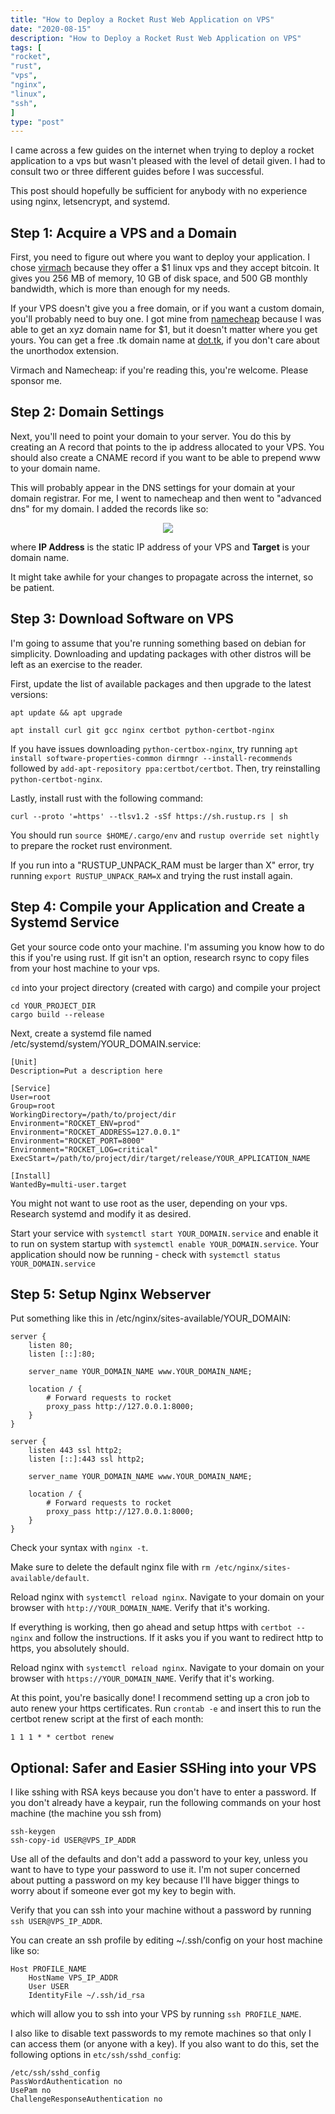 ```yaml
---
title: "How to Deploy a Rocket Rust Web Application on VPS"
date: "2020-08-15"
description: "How to Deploy a Rocket Rust Web Application on VPS"
tags: [
"rocket",
"rust",
"vps",
"nginx",
"linux",
"ssh",
]
type: "post"
---
```


I came across a few guides on the internet when trying to deploy a rocket application to a vps but wasn't pleased with the level of detail given. I had to consult two or three different guides before I was successful.

This post should hopefully be sufficient for anybody with no experience using nginx, letsencrypt, and systemd.
<!--more-->

## Step 1: Acquire a VPS and a Domain

First, you need to figure out where you want to deploy your application. I chose [virmach](https://virmach.com/) because they offer a \$1 linux vps and they accept bitcoin. It gives you 256 MB of memory, 10 GB of disk space, and 500 GB monthly bandwidth, which is more than enough for my needs.

If your VPS doesn't give you a free domain, or if you want a custom domain, you'll probably need to buy one. I got mine from [namecheap](https://www.namecheap.com/) because I was able to get an xyz domain name for \$1, but it doesn't matter where you get yours. You can get a free .tk domain name at [dot.tk](http://www.dot.tk/en/index.html?lang=en), if you don't care about the unorthodox extension.

Virmach and Namecheap: if you're reading this, you're welcome. Please sponsor me.

## Step 2: Domain Settings

Next, you'll need to point your domain to your server. You do this by creating an A record that points to the ip address allocated to your VPS. You should also create a CNAME record if you want to be able to prepend www to your domain name.

This will probably appear in the DNS settings for your domain at your domain registrar. For me, I went to namecheap and then went to "advanced dns" for my domain. I added the records like so:

<div align="center"
<figure>
<img src="/img/dns_records.png"/>
</figure>
</div>

where **IP Address** is the static IP address of your VPS and **Target** is your domain name.

It might take awhile for your changes to propagate across the internet, so be patient.

## Step 3: Download Software on VPS

I'm going to assume that you're running something based on debian for simplicity. Downloading and updating packages with other distros will be left as an exercise to the reader.

First, update the list of available packages and then upgrade to the latest versions: 

```
apt update && apt upgrade
```


```
apt install curl git gcc nginx certbot python-certbot-nginx
```

If you have issues downloading `python-certbox-nginx`, try running `apt install software-properties-common dirmngr --install-recommends` followed by `add-apt-repository ppa:certbot/certbot`. Then, try reinstalling `python-certbot-nginx`.

Lastly, install rust with the following command:

```
curl --proto '=https' --tlsv1.2 -sSf https://sh.rustup.rs | sh
```

You should run `source $HOME/.cargo/env` and `rustup override set nightly` to prepare the rocket rust environment.

If you run into a "RUSTUP_UNPACK_RAM must be larger than X" error, try running `export RUSTUP_UNPACK_RAM=X` and trying the rust install again.

## Step 4: Compile your Application and Create a Systemd Service

Get your source code onto your machine. I'm assuming you know how to do this if you're using rust. If git isn't an option, research rsync to copy files from your host machine to your vps.

`cd` into your project directory (created with cargo) and compile your project

```
cd YOUR_PROJECT_DIR
cargo build --release
```

Next, create a systemd file named /etc/systemd/system/YOUR_DOMAIN.service:

```
[Unit]
Description=Put a description here

[Service]
User=root
Group=root
WorkingDirectory=/path/to/project/dir
Environment="ROCKET_ENV=prod"
Environment="ROCKET_ADDRESS=127.0.0.1"
Environment="ROCKET_PORT=8000"
Environment="ROCKET_LOG=critical"
ExecStart=/path/to/project/dir/target/release/YOUR_APPLICATION_NAME

[Install]
WantedBy=multi-user.target
```

You might not want to use root as the user, depending on your vps. Research systemd and modify it as desired.

Start your service with `systemctl start YOUR_DOMAIN.service` and enable it to run on system startup with `systemctl enable YOUR_DOMAIN.service`. Your application should now be running - check with `systemctl status YOUR_DOMAIN.service`

## Step 5: Setup Nginx Webserver

Put something like this in /etc/nginx/sites-available/YOUR_DOMAIN:

```
server {
    listen 80;
    listen [::]:80;

    server_name YOUR_DOMAIN_NAME www.YOUR_DOMAIN_NAME;

    location / {
        # Forward requests to rocket
        proxy_pass http://127.0.0.1:8000;
    }
}

server {
    listen 443 ssl http2;
    listen [::]:443 ssl http2;

    server_name YOUR_DOMAIN_NAME www.YOUR_DOMAIN_NAME;

    location / {
        # Forward requests to rocket
        proxy_pass http://127.0.0.1:8000;
    }
}
```

Check your syntax with `nginx -t`.

Make sure to delete the default nginx file with `rm /etc/nginx/sites-available/default`.

Reload nginx with `systemctl reload nginx`. Navigate to your domain on your browser with `http://YOUR_DOMAIN_NAME`. Verify that it's working.

If everything is working, then go ahead and setup https with `certbot --nginx` and follow the instructions. If it asks you if you want to redirect http to https, you absolutely should.

Reload nginx with `systemctl reload nginx`. Navigate to your domain on your browser with `https://YOUR_DOMAIN_NAME`. Verify that it's working.

At this point, you're basically done! I recommend setting up a cron job to auto renew your https certificates. Run `crontab -e` and insert this to run the certbot renew script at the first of each month: 

```
1 1 1 * * certbot renew
```

## Optional: Safer and Easier SSHing into your VPS

I like sshing with RSA keys because you don't have to enter a password. If you don't already have a keypair, run the following commands on your host machine (the machine you ssh from)

```
ssh-keygen
ssh-copy-id USER@VPS_IP_ADDR
```

Use all of the defaults and don't add a password to your key, unless you want to have to type your password to use it. I'm not super concerned about putting a password on my key because I'll have bigger things to worry about if someone ever got my key to begin with.

Verify that you can ssh into your machine without a password by running `ssh USER@VPS_IP_ADDR`.

You can create an ssh profile by editing ~/.ssh/config on your host machine like so:

```
Host PROFILE_NAME
    HostName VPS_IP_ADDR
    User USER
    IdentityFile ~/.ssh/id_rsa
```

which will allow you to ssh into your VPS by running `ssh PROFILE_NAME`.

I also like to disable text passwords to my remote machines so that only I can access them (or anyone with a key). If you also want to do this, set the following options in `etc/ssh/sshd_config`:

```
/etc/ssh/sshd_config
PassWordAuthentication no
UsePam no
ChallengeResponseAuthentication no
```
